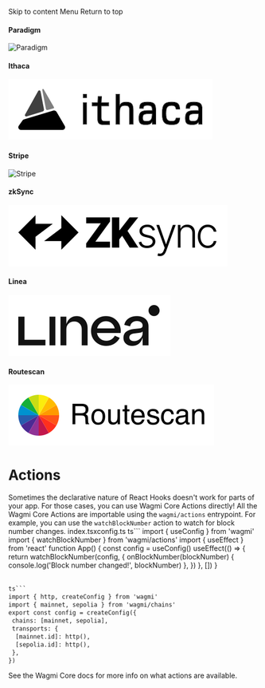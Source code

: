 Skip to content 
Menu
Return to top
#### Paradigm
![Paradigm](https://raw.githubusercontent.com/wevm/.github/main/content/sponsors/paradigm-light.svg)
#### Ithaca
![Ithaca](https://raw.githubusercontent.com/wevm/.github/main/content/sponsors/ithaca-light.svg)
#### Stripe
![Stripe](https://raw.githubusercontent.com/wevm/.github/main/content/sponsors/stripe-light.svg)
#### zkSync
![zkSync](https://raw.githubusercontent.com/wevm/.github/main/content/sponsors/zksync-light.svg)
#### Linea
![Linea](https://raw.githubusercontent.com/wevm/.github/main/content/sponsors/linea-light.svg)
#### Routescan
![Routescan](https://raw.githubusercontent.com/wevm/.github/main/content/sponsors/routescan-light.svg)
# Actions ​
Sometimes the declarative nature of React Hooks doesn't work for parts of your app. For those cases, you can use Wagmi Core Actions directly!
All the Wagmi Core Actions are importable using the `wagmi/actions` entrypoint. For example, you can use the `watchBlockNumber` action to watch for block number changes.
index.tsxconfig.ts
ts```
import { useConfig } from 'wagmi'
import { watchBlockNumber } from 'wagmi/actions'
import { useEffect } from 'react'
function App() {
 const config = useConfig()
 useEffect(() => {
  return watchBlockNumber(config, {
   onBlockNumber(blockNumber) {
    console.log('Block number changed!', blockNumber)
   },
  })
 }, [])
}
```

ts```
import { http, createConfig } from 'wagmi'
import { mainnet, sepolia } from 'wagmi/chains'
export const config = createConfig({
 chains: [mainnet, sepolia],
 transports: {
  [mainnet.id]: http(),
  [sepolia.id]: http(),
 },
})
```

See the Wagmi Core docs for more info on what actions are available.
